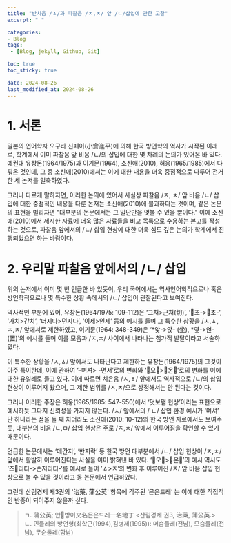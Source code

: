 ```yaml
---
title: "반치음 /ㅿ/과 파찰음 /ㅈ,ㅊ/ 앞 /ㄴ/삽입에 관한 고찰"
excerpt: " "

categories:
- Blog
tags:
 - [Blog, jekyll, Github, Git]

toc: true
toc_sticky: true

date: 2024-08-26
last_modified_at: 2024-08-26
---
```


# 1. 서론
 일본의 언어학자 오구라 신페이(小倉進平)에 의해 한국 방언학의 역사가 시작된 이래로, 학계에서 이미 파찰음 앞 비음 /ㄴ/의 삽입에 대한 몇 차례의 논의가 있어온 바 있다. 예컨대 유창돈(1964/1975)과 이기문(1964), 소신애(2010), 허웅(1965/1985)에서 다뤄온 것인데, 그 중 소신애(2010)에서는 이에 대한 내용을 더욱 중점적으로 다루어 전거한 세 논저를 일축하였다. 

 그러나 다르게 말하자면, 이러한 논의에 있어서 사실상 파찰음 /ㅈ, ㅊ/ 앞 비음 /ㄴ/ 삽입에 대한 중점적인 내용을 다룬 논저는 소신애(2010)에 불과하다는 것이며, 같은 논문의 표현을 빌리자면 "대부분의 논문에서는 그 일단만을 엿볼 수 있을 뿐이다." 이에 소신애(2010)에서 제시한 자료에 더욱 많은 자료들을 비교 목록으로 수용하는 본고를 작성하는 것으로, 파찰음 앞에서의 /ㄴ/ 삽입 현상에 대한 더욱 심도 깊은 논의가 학계에서 진행되었으면 하는 바람이다.


# 2. 우리말 파찰음 앞에서의 /ㄴ/ 삽입
 위의 논저에서 이미 몇 번 언급한 바 있듯이, 우리 국어에서는 역사언어학적으로나 혹은 방언학적으로나 몇 특수한 상황 속에서의 /ㄴ/ 삽입이 관찰된다고 보여진다.

 역사적인 부분에 있어, 유창돈(1964/1975: 109-112)은 ‘그처>근처(切)’, ‘​초->​​초-’, ‘가치>간치’, ‘더지다>던지다’, ‘이제>인제’ 등의 예시를 들며 그 특수한 상황을 /ㅅ,ㅿ,ㅈ,ㅊ/ 앞에서로 제한하였고, 이기문(1964: 348-349)은 ‘*앚->앉- (坐), *옂->엱-(置)’의 예시를 들며 이를 모음과 /ㅈ,ㅊ/ 사이에서 나타나는 첨가적 발달이라고 서술하였다.

 이 특수한 상황을 /ㅅ,ㅿ/ 앞에서도 나타난다고 제한하는 유창돈(1964/1975)의 그것이 아주 특이한데, 이에 관하여 ‘–며셔> -면서’로의 변화와 ‘​오>​온’로의 변화를 이에 대한 유일례로 들고 있다. 이에 따르면 치은음 /ㅅ,ㅿ/ 앞에서도 역사적으로 /ㄴ/의 삽입 현상이 이루어져 왔으며, 그 제한 범위를 /ㅈ,ㅊ/으로 상정해서는 안 된다는 것이다. 

 그러나 이러한 주장은 허웅(1965/1985: 547-550)에서 ‘덧보탬 현상’이라는 표현으로 예시하듯 그다지 신뢰성을 가지지 않는다. /ㅅ/ 앞에서의 / ㄴ/ 삽입 환경 예시가 ‘며셔’ 단 하나라는 점을 둘 째 치더라도 소신애(2010: 10-12)의 한국 방언 자료에서도 보여주듯, 대부분의 비음 /ㄴ,ㅁ/ 삽입 현상은 주로 /ㅈ,ㅊ/ 앞에서 이루어짐을 확인할 수 있기 때문이다.
 
 언급한 논문에서는 ‘메간지’, ‘반지락’ 등 한국 방언 대부분에서 /ㄴ/ 삽입 현상이 /ㅈ,ㅊ/ 앞에서 활발히 이루어진다는 사실을 이미 밝혀낸 바 있다. ‘​오>​온’의 예시 역시도 ‘즈리티->즌저리티-‘를 예시로 들어 ’ㅿ>ㅈ‘의 변화 후 이루어진 /ㅈ/ 앞 비음 삽입 현상으로 볼 수 있을 것이라고 동 논문에서 언급하였다.
 
 그런데 산림경제 제3권의 '治藥, 蒲公英' 항목에 각주된 ‘믄은드레’ 는 이에 대한 직접적인 반증이 되어주지 않을까 싶다.

> ㄱ. 蒲公英; 안​​방이又名믄은드레一名地丁 <산림경제 권3, 治藥, 蒲公英.>
> ㄴ. 민들레의 방언형(최학근(1994),김병제(1995)): 머슴들레(전남), 모슴들레(전남), 무순둘레(함남)


